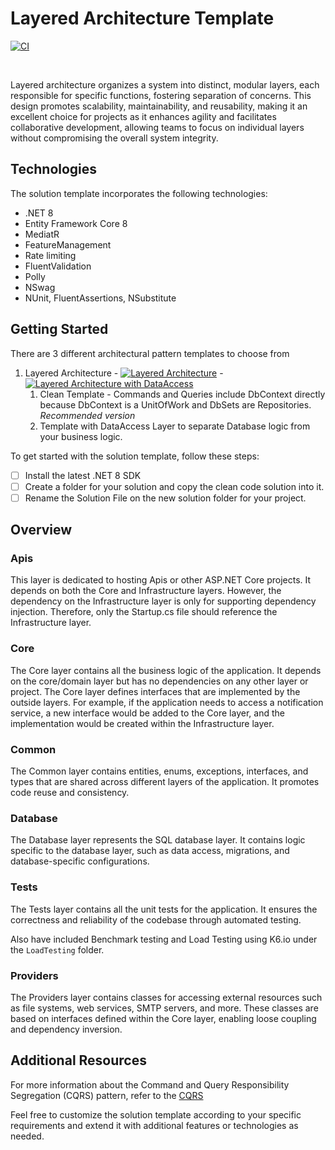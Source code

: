  # Layered Architecture Template
 
[![CI](https://github.com/entelect-incubator/.NET-CleanArchitecture/actions/workflows/dotnet.yml/badge.svg)](https://github.com/entelect-incubator/.NET-CleanArchitecture/actions/workflows/dotnet.yml)

<br/>

Layered architecture organizes a system into distinct, modular layers, each responsible for specific functions, fostering separation of concerns. This design promotes scalability, maintainability, and reusability, making it an excellent choice for projects as it enhances agility and facilitates collaborative development, allowing teams to focus on individual layers without compromising the overall system integrity.

## Technologies

The solution template incorporates the following technologies:

- .NET 8
- Entity Framework Core 8
- MediatR
- FeatureManagement
- Rate limiting
- FluentValidation
- Polly
- NSwag
- NUnit, FluentAssertions, NSubstitute

## Getting Started

There are 3 different architectural pattern templates to choose from

1. Layered Architecture - [![Layered Architecture](https://github.com/entelect-incubator/.NET-Template/actions/workflows/layered-clean.yml/badge.svg)](https://github.com/entelect-incubator/.NET-Template/actions/workflows/layered-clean.yml) - [![Layered Architecture with DataAccess](https://github.com/entelect-incubator/.NET-Template/actions/workflows/layered.yml/badge.svg)](https://github.com/entelect-incubator/.NET-Template/actions/workflows/layered.yml)
   1. Clean Template - Commands and Queries include DbContext directly because DbContext is a UnitOfWork and DbSets are Repositories. *Recommended version*
   2. Template with DataAccess Layer to separate Database logic from your business logic.

To get started with the solution template, follow these steps:

- [ ] Install the latest .NET 8 SDK
- [ ] Create a folder for your solution and copy the clean code solution into it.
- [ ] Rename the Solution File on the new solution folder for your project.

## **Overview**

### **Apis**

This layer is dedicated to hosting Apis or other ASP.NET Core projects. It depends on both the Core and Infrastructure layers. However, the dependency on the Infrastructure layer is only for supporting dependency injection. Therefore, only the Startup.cs file should reference the Infrastructure layer.

### **Core**

The Core layer contains all the business logic of the application. It depends on the core/domain layer but has no dependencies on any other layer or project. The Core layer defines interfaces that are implemented by the outside layers. For example, if the application needs to access a notification service, a new interface would be added to the Core layer, and the implementation would be created within the Infrastructure layer.

### **Common**

The Common layer contains entities, enums, exceptions, interfaces, and types that are shared across different layers of the application. It promotes code reuse and consistency.

### **Database**

The Database layer represents the SQL database layer. It contains logic specific to the database layer, such as data access, migrations, and database-specific configurations.

### **Tests**

The Tests layer contains all the unit tests for the application. It ensures the correctness and reliability of the codebase through automated testing.

Also have included Benchmark testing and Load Testing using K6.io under the `LoadTesting` folder.

### **Providers**

The Providers layer contains classes for accessing external resources such as file systems, web services, SMTP servers, and more. These classes are based on interfaces defined within the Core layer, enabling loose coupling and dependency inversion.

## **Additional Resources**

For more information about the Command and Query Responsibility Segregation (CQRS) pattern, refer to the [CQRS](https://docs.microsoft.com/en-us/azure/architecture/patterns/cqrs#:~:text=The%20Command%20and%20Query%20Responsibility,performance%2C%20scalability%2C%20and%20security.)

Feel free to customize the solution template according to your specific requirements and extend it with additional features or technologies as needed.
